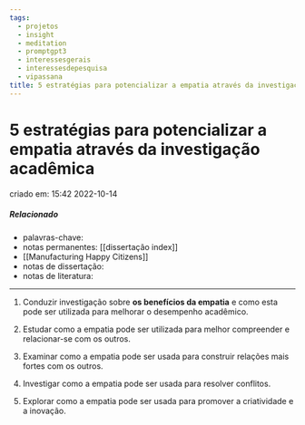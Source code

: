 ```yaml
---
tags:
  - projetos
  - insight
  - meditation
  - promptgpt3
  - interessesgerais
  - interessesdepesquisa
  - vipassana
title: 5 estratégias para potencializar a empatia através da investigação acadêmica
---
```

# 5 estratégias para potencializar a empatia através da investigação acadêmica
criado em: 15:42 2022-10-14

##### Relacionado
- palavras-chave: 
- notas permanentes: [[dissertação index]]
- [[Manufacturing Happy Citizens]]
- notas de dissertação:
- notas de literatura: 

---

1. Conduzir investigação sobre **os benefícios da empatia** e como esta pode ser utilizada para melhorar o desempenho acadêmico.

2. Estudar como a empatia pode ser utilizada para melhor compreender e relacionar-se com os outros.

3. Examinar como a empatia pode ser usada para construir relações mais fortes com os outros.

4. Investigar como a empatia pode ser usada para resolver conflitos.

5. Explorar como a empatia pode ser usada para promover a criatividade e a inovação.